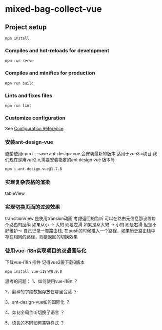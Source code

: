 <!--
 * @Date: 2022-12-13 13:30:36
 * @LastEditors: zhangshuangli
 * @LastEditTime: 2022-12-15 13:59:12
 * @Description: 这是****文件
-->
# mixed-bag-collect-vue

## Project setup
```
npm install
```

### Compiles and hot-reloads for development
```
npm run serve
```

### Compiles and minifies for production
```
npm run build
```

### Lints and fixes files
```
npm run lint
```

### Customize configuration
See [Configuration Reference](https://cli.vuejs.org/config/).

### 安装ant-design-vue
直接使用npm i --save ant-design-vue 会安装最新的版本 适用于vue3.x项目
我们现在是用vue2.x,需要安装指定的ant design vue 版本号
```
npm i ant-design-vue@1.7.8
```

### 实现复杂表格的渲染
tableView


### 实现切换页面的过渡效果
transitionView
是使用transion动画
考虑返回的监听
可以在路由元信息那设置每个路由的层级
如果从小 -> 大的 则是左滑  如果是从大的 -> 小的 则是右滑
但是不好维护～ 
自己记录一套路由栈, 在push的时候推入一个路径，如果历史路由栈中存在相同的路径，则是返回的切换效果


### 使用vue-i18n实现项目的双语国际化
下载vue-i18n 插件 记得vue2要下载8版本
```
npm install vue-i18n@8.9.0
```
思考的问题：
1、如何使用vue-i18n ？

2、翻译的字段数据存放在哪里合适 ？

3、ant-design-vue如何国际化 ？

4、如何全局监听切换了语言 ？

5、语言的不同如何兼容样式 ？